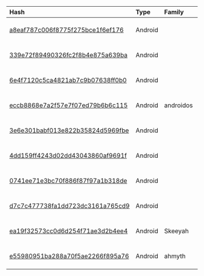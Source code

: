 |Hash|Type|Family|First_Seen|Name|
|:--|:--|:--|:--|:--|
|[a8eaf787c006f8775f275bce1f6ef176](https://www.virustotal.com/gui/file/a8eaf787c006f8775f275bce1f6ef176)|Android||2024-04-11 04:41:58|Themes for Android.apk|
|[339e72f89490326fc2f8b4e875a639ba](https://www.virustotal.com/gui/file/339e72f89490326fc2f8b4e875a639ba)|Android||2024-04-11 04:41:24|PrivateChat.apk|
|[6e4f7120c5ca4821ab7c9b07638ff0b0](https://www.virustotal.com/gui/file/6e4f7120c5ca4821ab7c9b07638ff0b0)|Android||2024-04-11 04:41:23|SimInfo.apk|
|[eccb8868e7a2f57e7f07ed79b6b6c115](https://www.virustotal.com/gui/file/eccb8868e7a2f57e7f07ed79b6b6c115)|Android|androidos|2023-09-18 13:47:01|PersonalMessenger.apk|
|[3e6e301babf013e822b35824d5969fbe](https://www.virustotal.com/gui/file/3e6e301babf013e822b35824d5969fbe)|Android||2023-04-07 00:02:23|fce91a190adcfdc4efb13f40869d20afc36935eb84fee169e8654045f99fde39.apk|
|[4dd159ff4243d02dd43043860af9691f](https://www.virustotal.com/gui/file/4dd159ff4243d02dd43043860af9691f)|Android||2023-01-21 11:58:09|19d54faff4f2ac450e4578109dc1e85325edecee8532214154784eca6806f7bf.apk|
|[0741ee71e3bc70f886f87f97a1b318de](https://www.virustotal.com/gui/file/0741ee71e3bc70f886f87f97a1b318de)|Android||2022-07-13 07:50:40| |
|[d7c7c477738fa1dd723dc3161a765cd9](https://www.virustotal.com/gui/file/d7c7c477738fa1dd723dc3161a765cd9)|Android||2022-07-08 15:46:19|Shah jee Foods.apk|
|[ea19f32573cc0d6d254f71ae3d2b4ee4](https://www.virustotal.com/gui/file/ea19f32573cc0d6d254f71ae3d2b4ee4)|Android|Skeeyah|2022-02-21 21:18:49|dinkmessenger.apk|
|[e55980951ba288a70f5ae2266f895a76](https://www.virustotal.com/gui/file/e55980951ba288a70f5ae2266f895a76)|Android|ahmyth|2022-01-14 12:30:52|ChitChat.apk|
